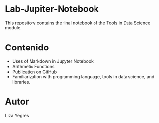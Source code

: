 # Lab-Jupiter-Notebook
This repository contains the final notebook of the Tools in Data Science module.
# Contenido
- Uses of Markdown in Jupyter Notebook
- Arithmetic Functions
- Publication on GitHub
- Familiarization with programming language, tools in data science, and libraries.
# Autor
Liza Yegres
